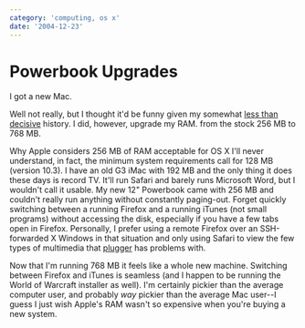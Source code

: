 ```yaml
---
category: 'computing, os x'
date: '2004-12-23'
---
```


Powerbook Upgrades
==================

I got a new Mac.

Well not really, but I thought it\'d be funny given my somewhat [less
than
decisive](http://eseth.org/archives/2004/10/26/os-x-vs-linux-and-linux-on-laptops/)
history. I did, however, upgrade my RAM. from the stock 256 MB to 768
MB.

Why Apple considers 256 MB of RAM acceptable for OS X I\'ll never
understand, in fact, the minimum system requirements call for 128 MB
(version 10.3). I have an old G3 iMac with 192 MB and the only thing it
does these days is record TV. It\'ll run Safari and barely runs
Microsoft Word, but I wouldn\'t call it usable. My new 12\" Powerbook
came with 256 MB and couldn\'t really run anything without constantly
paging-out. Forget quickly switching between a running Firefox and a
running iTunes (not small programs) without accessing the disk,
especially if you have a few tabs open in Firefox. Personally, I prefer
using a remote Firefox over an SSH-forwarded X Windows in that situation
and only using Safari to view the few types of multimedia that
[plugger](http://fredrik.hubbe.net/plugger.html) has problems with.

Now that I\'m running 768 MB it feels like a whole new machine.
Switching between Firefox and iTunes is seamless (and I happen to be
running the World of Warcraft installer as well). I\'m certainly pickier
than the average computer user, and probably *way* pickier than the
average Mac user\--I guess I just wish Apple\'s RAM wasn\'t so expensive
when you\'re buying a new system.
